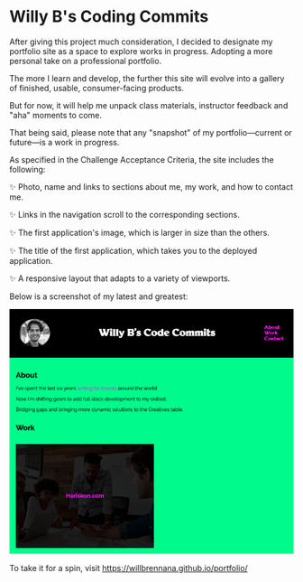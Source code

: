 # Willy B's Coding Commits

After giving this project much consideration, I decided to designate my portfolio site as a space to explore works in progress. Adopting a more personal take on a professional portfolio.

The more I learn and develop, the further this site will evolve into a gallery of finished, usable, consumer-facing products.

But for now, it will help me unpack class materials, instructor feedback and "aha" moments to come.

That being said, please note that any "snapshot" of my portfolio—current or future—is a work in progress.

As specified in the Challenge Acceptance Criteria, the site includes the following:

✨ Photo, name and links to sections about me, my work, and how to contact me.

✨ Links in the navigation scroll to the corresponding sections.

✨ The first application's image, which is larger in size than the others.

✨ The title of the first application, which takes you to the deployed application.

✨ A responsive layout that adapts to a variety of viewports.

Below is a screenshot of my latest and greatest:

![](assets/images/portfolioscreenshot.png)

To take it for a spin, visit https://willbrennana.github.io/portfolio/ 






